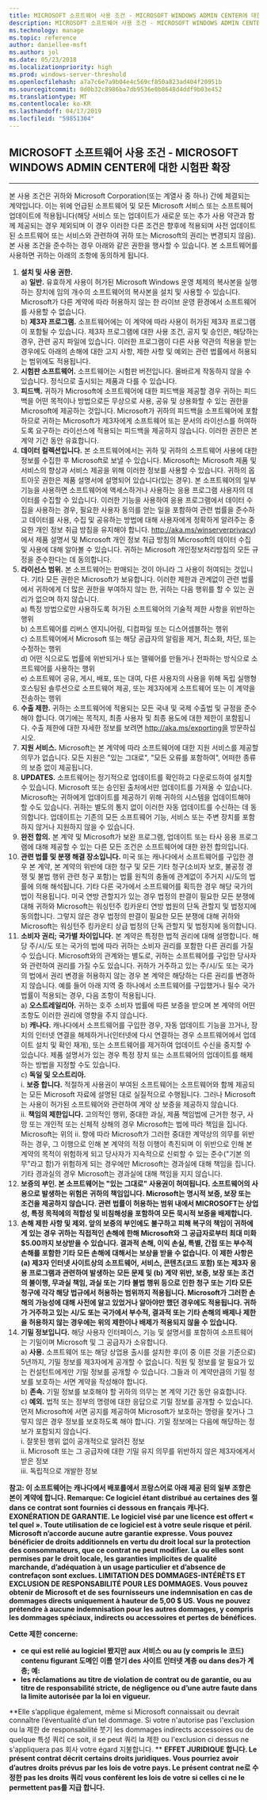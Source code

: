 ```yaml
---
title: MICROSOFT 소프트웨어 사용 조건 - MICROSOFT WINDOWS ADMIN CENTER에 대한 시험판 확장
description: MICROSOFT 소프트웨어 사용 조건 - MICROSOFT WINDOWS ADMIN CENTER에 대한 시험판 확장
ms.technology: manage
ms.topic: reference
author: daniellee-msft
ms.author: jol
ms.date: 05/23/2018
ms.localizationpriority: high
ms.prod: windows-server-threshold
ms.openlocfilehash: a7a7c6e7a9b04e4c569cf850a823ad404f20951b
ms.sourcegitcommit: 0d0b32c8986ba7db9536e0b8648d4ddf9b03e452
ms.translationtype: MT
ms.contentlocale: ko-KR
ms.lasthandoff: 04/17/2019
ms.locfileid: "59851304"
---
```

## <a name="microsoft-software-license-terms---pre-release-extensions-for-microsoft-windows-admin-center"></a>MICROSOFT 소프트웨어 사용 조건 - MICROSOFT WINDOWS ADMIN CENTER에 대한 시험판 확장
________________________________________

본 사용 조건은 귀하와 Microsoft Corporation(또는 계열사 중 하나) 간에 체결되는 계약입니다. 이는 위에 언급된 소프트웨어 및 모든 Microsoft 서비스 또는 소프트웨어 업데이트에 적용됩니다(해당 서비스 또는 업데이트가 새로운 또는 추가 사용 약관과 함께 제공되는 경우 제외되며 이 경우 이러한 다른 조건은 향후에 적용되며 사전 업데이트된 소프트웨어 또는 서비스와 관련하여 귀하 또는 Microsoft의 권리는 변경되지 않음). 본 사용 조건을 준수하는 경우 아래와 같은 권한을 행사할 수 있습니다. 본 소프트웨어를 사용하면 귀하는 아래의 조항에 동의하게 됩니다.

1. **설치 및 사용 권한.**  
    a) **일반.** 유효하게 사용이 허가된 Microsoft Windows 운영 체제의 복사본을 실행하는 장치에 임의 개수의 소프트웨어의 복사본을 설치 및 사용할 수 있습니다. Microsoft가 다른 계약에 따라 허용하지 않는 한 라이브 운영 환경에서 소프트웨어를 사용할 수 없습니다.  
    b) **제3자 프로그램.** 소프트웨어에는 이 계약에 따라 사용이 허가된 제3자 프로그램이 포함될 수 있습니다. 제3자 프로그램에 대한 사용 조건, 공지 및 승인은, 해당하는 경우, 관련 공지 파일에 있습니다. 이러한 프로그램이 다른 사용 약관의 적용을 받는 경우에도 아래의 손해에 대한 고지 사항, 제한 사항 및 예외는 관련 법률에서 허용되는 범위에도 적용됩니다.  
2. **시험판 소프트웨어.** 소프트웨어는 시험판 버전입니다. 올바르게 작동하지 않을 수 있습니다. 정식으로 출시되는 제품과 다를 수 있습니다.  
3. **피드백.** 귀하가 Microsoft에 소프트웨어에 대한 피드백을 제공할 경우 귀하는 피드백을 어떤 목적이나 방법으로든 무상으로 사용, 공유 및 상용화할 수 있는 권한을 Microsoft에 제공하는 것입니다. Microsoft가 귀하의 피드백을 소프트웨어에 포함하므로 귀하는 Microsoft가 제3자에게 소프트웨어 또는 문서의 라이선스를 허여하도록 요구하는 라이선스에 적용되는 피드백을 제공하지 않습니다. 이러한 권한은 본 계약 기간 동안 유효합니다.
4. **데이터 컬렉션입니다.** 본 소프트웨어에서는 귀하 및 귀하의 소프트웨어 사용에 대한 정보를 수집한 후 Microsoft로 보낼 수 있습니다. Microsoft는 Microsoft 제품 및 서비스의 향상과 서비스 제공을 위해 이러한 정보를 사용할 수 있습니다. 귀하의 옵트아웃 권한은 제품 설명서에 설명되어 있습니다(있는 경우). 본 소프트웨어의 일부 기능을 사용하면 소프트웨어에 액세스하거나 사용하는 응용 프로그램 사용자의 데이터를 수집할 수 있습니다. 이러한 기능을 사용하여 응용 프로그램에서 데이터 수집을 사용하는 경우, 필요한 사용자 동의를 얻는 일을 포함하여 관련 법률을 준수하고 데이터를 사용, 수집 및 공유하는 방법에 대해 사용자에게 정확하게 알려주는 중요한 개인 정보 취급 방침을 유지해야 합니다. http://aka.ms/winserverprivacy)에서 제품 설명서 및 Microsoft 개인 정보 취급 방침의 Microsoft의 데이터 수집 및 사용에 대해 알아볼 수 있습니다. 귀하는 Microsoft 개인정보처리방침의 모든 규정을 준수한다는 데 동의합니다.
5. **라이선스 범위.** 본 소프트웨어는 판매되는 것이 아니라 그 사용이 허여되는 것입니다. 기타 모든 권한은 Microsoft가 보유합니다. 이러한 제한과 관계없이 관련 법률에서 귀하에게 더 많은 권한을 부여하지 않는 한, 귀하는 다음 행위를 할 수 있는 권리가 없으며 하지 않습니다.  
    a) 특정 방법으로만 사용하도록 허가된 소프트웨어의 기술적 제한 사항을 위반하는 행위  
    b) 소프트웨어를 리버스 엔지니어링, 디컴파일 또는 디스어셈블하는 행위  
    c) 소프트웨어에서 Microsoft 또는 해당 공급자의 알림을 제거, 최소화, 차단, 또는 수정하는 행위  
    d) 어떤 식으로도 법률에 위반되거나 또는 맬웨어를 만들거나 전파하는 방식으로 소프트웨어를 사용하는 행위  
    e) 소프트웨어 공유, 게시, 배포, 또는 대여, 다른 사용자의 사용을 위해 독립 실행형 호스팅된 솔루션으로 소프트웨어 제공, 또는 제3자에게 소프트웨어 또는 이 계약을 전송하는 행위  
6. **수출 제한.** 귀하는 소프트웨어에 적용되는 모든 국내 및 국제 수출법 및 규정을 준수해야 합니다. 여기에는 목적지, 최종 사용자 및 최종 용도에 대한 제한이 포함됩니다. 수출 제한에 대한 자세한 정보를 보려면 http://aka.ms/exporting을 방문하십시오.  
7. **지원 서비스.** Microsoft는 본 계약에 따라 소프트웨어에 대한 지원 서비스를 제공할 의무가 없습니다. 모든 지원은 "있는 그대로", "모든 오류를 포함하여", 어떠한 종류의 보증 없이 제공됩니다.  
8. **UPDATES.** 소프트웨어는 정기적으로 업데이트를 확인하고 다운로드하여 설치할 수 있습니다. Microsoft 또는 승인된 출처에서만 업데이트를 가져올 수 있습니다. Microsoft는 귀하에게 업데이트를 제공하기 위해 귀하의 시스템을 업데이트해야 할 수도 있습니다. 귀하는 별도의 통지 없이 이러한 자동 업데이트를 수신하는 데 동의합니다. 업데이트는 기존의 모든 소프트웨어 기능, 서비스 또는 주변 장치를 포함하지 않거나 지원하지 않을 수 있습니다.  
9. **완전 합의.** 본 계약 및 Microsoft가 보완 프로그램, 업데이트 또는 타사 응용 프로그램에 대해 제공할 수 있는 다른 모든 조건은 소프트웨어에 대한 완전 합의입니다.  
10. **관련 법률 및 분쟁 해결 장소입니다.** 미국 또는 캐나다에서 소프트웨어를 구입한 경우 본 계약, 본 계약의 위반에 대한 청구 및 모든 기타 청구(소비자 보호, 불공정 경쟁 및 불법 행위 관련 청구 포함)는 법률 원칙의 충돌에 관계없이 주거지 시/도의 법률에 의해 해석됩니다. 기타 다른 국가에서 소프트웨어를 획득한 경우 해당 국가의 법이 적용됩니다. 미국 연방 관할지가 있는 경우 법정의 판결이 필요한 모든 분쟁에 대해 귀하와 Microsoft는 워싱턴주 킹카운티 연방 법원의 단독 관할지 및 법정지에 동의합니다. 그렇지 않은 경우 법정의 판결이 필요한 모든 분쟁에 대해 귀하와 Microsoft는 워싱턴주 킹카운티 상급 법정의 단독 관할지 및 법정지에 동의합니다.  
11. **소비자 권리; 국가별 차이입니다.** 본 계약은 특정한 법적 권리에 대해 설명합니다. 해당 주/시/도 또는 국가의 법에 따라 귀하는 소비자 권리를 포함한 다른 권리를 가질 수 있습니다. Microsoft와의 관계와는 별도로, 귀하는 소프트웨어를 구입한 당사자와 관련하여 권리를 가질 수도 있습니다. 귀하가 거주하고 있는 주/시/도 또는 국가의 법에서 권리 변경을 허용하지 않는 경우 본 계약은 해당하는 다른 권리를 변경하지 않습니다. 예를 들어 아래 지역 중 하나에서 소프트웨어를 구입했거나 필수 국가 법률이 적용되는 경우, 다음 조항이 적용됩니다.  
    a) **오스트레일리아.** 귀하는 호주 소비자 법률에 따른 보증을 받으며 본 계약의 어떤 조항도 이러한 권리에 영향을 주지 않습니다.  
    b) **캐나다.** 캐나다에서 소프트웨어를 구입한 경우, 자동 업데이트 기능을 끄거나, 장치의 인터넷 연결을 해제하거나(인터넷에 다시 연결하는 경우 소프트웨어에서 업데이트 설치 및 확인 재개), 또는 소프트웨어를 제거하여 업데이트 수신을 중지할 수 있습니다. 제품 설명서가 있는 경우 특정 장치 또는 소프트웨어의 업데이트를 해제하는 방법을 지정할 수도 있습니다.  
    c) **독일 및 오스트리아.**    
        i. **보증 합니다.** 적절하게 사용권이 부여된 소프트웨어는 소프트웨어와 함께 제공되는 모든 Microsoft 자료에 설명된 대로 실질적으로 수행됩니다. 그러나 Microsoft는 사용이 허가된 소프트웨어와 관련하여 계약 상 보증을 제공하지 않습니다.  
        ii. **책임의 제한입니다.** 고의적인 행위, 중대한 과실, 제품 책임법에 근거한 청구, 사망 또는 개인적 또는 신체적 상해의 경우 Microsoft는 법에 따라 책임을 집니다.  
        Microsoft는 위의 ii. 항에 따라 Microsoft가 그러한 중대한 계약상의 의무를 위반하는 경우, 그 이행으로 인해 본 계약의 적정 이행이 촉진되며 이 위반으로 인해 본 계약의 목적이 위험하게 되고 당사자가 지속적으로 신뢰할 수 있는 준수("기본 의무"라고 함)가 위험하게 되는 경우에만 Microsoft는 경과실에 대해 책임을 집니다. 기타 경과실의 경우 Microsoft는 경과실에 대해 책임을 지지 않습니다.  
12. **보증의 부인. 본 소프트웨어는 "있는 그대로" 사용권이 허여됩니다. 소프트웨어의 사용으로 발생하는 위험은 귀하의 책임입니다. Microsoft는 명시적 보증, 보장 또는 조건을 제공하지 않습니다. 관련 법률이 허용하는 범위 내에서 MICROSOFT는 상업성, 특정 목적에의 적합성 및 비침해성을 포함하여 모든 묵시적 보증을 배제합니다.**
13. **손해 제한 사항 및 제외. 앞의 보증의 부인에도 불구하고 피해 복구의 책임이 귀하에게 있는 경우 귀하는 직접적인 손해에 한해 Microsoft와 그 공급자로부터 최대 미화 $5.00까지 보상받을 수 있습니다. 결과적 손해, 이익 손실, 특별, 간접 또는 부수적 손해를 포함한 기타 모든 손해에 대해서는 보상을 받을 수 없습니다. 이 제한 사항은 (a) 제3자 인터넷 사이트상의 소프트웨어, 서비스, 콘텐츠(코드 포함) 또는 제3자 응용 프로그램과 관련하여 발생하는 모든 문제 및 (b) 계약 위반, 보증, 보장 또는 조건의 불이행, 무과실 책임, 과실 또는 기타 불법 행위 등으로 인한 청구 또는 기타 모든 청구에 각각 해당 법규에서 허용하는 범위까지 적용됩니다. Microsoft가 그러한 손해의 가능성에 대해 사전에 알고 있었거나 알아야만 했던 경우에도 적용됩니다. 귀하가 거주하고 있는 시/도 또는 국가에서 부수적, 결과적 또는 기타 손해의 배제나 제한을 허용하지 않는 경우에는 위의 제한이나 배제가 적용되지 않을 수 있습니다.**
14. **기밀 정보입니다.** 해당 사용자 인터페이스, 기능 및 설명서를 포함하여 소프트웨어는 기밀이며 Microsoft 및 그 공급자가 소유합니다.  
    a) **사용.** 소프트웨어 또는 해당 상업용 출시를 설치한 후(이 중 이른 것을 기준으로) 5년까지, 기밀 정보를 제3자에게 공개할 수 없습니다. 직원 및 정보를 알 필요가 있는 컨설턴트에게만 기밀 정보를 공개할 수 있습니다. 그들과 이 계약만큼의 기밀 정보를 보호하는 서면 계약을 작성해야 합니다.  
    b) **존속.** 기밀 정보를 보호해야 할 귀하의 의무는 본 계약 기간 동안 유효합니다.  
    c) **예외.** 법적 또는 정부의 명령에 대한 응답으로 기밀 정보를 공개할 수 있습니다. 먼저 Microsoft에 서면 공지를 제공하여 Microsoft가 보호하는 명령을 찾거나 그렇지 않은 경우 정보를 보호하도록 해야 합니다. 기밀 정보에는 다음에 해당하는 정보가 포함되지 않습니다.  
        i. 잘못된 행위 없이 공개적으로 알려진 정보  
        ii. Microsoft 또는 그 공급자에 대한 기밀 유지 의무를 위반하지 않은 제3자에게서 받은 정보  
        iii. 독립적으로 개발한 정보  

**참고: 이 소프트웨어는 캐나다에서 배포를에서 프랑스어로 아래 제공 된의 일부 조항은 본이 계약에 합니다. Remarque: Ce logiciel étant distribué au certaines des 절 dans ce contrat sont fournies ci dessous en français 캐나다. EXONÉRATION DE GARANTIE. Le logiciel visé par une licence est offert « tel quel ». Toute utilisation de ce logiciel est à votre seule risque et péril. Microsoft n’accorde aucune autre garantie expresse. Vous pouvez bénéficier de droits additionnels en vertu du droit local sur la protection des consommateurs, que ce contrat ne peut modifier. La ou elles sont permises par le droit locale, les garanties implicites de qualité marchande, d’adéquation à un usage particulier et d’absence de contrefaçon sont exclues. LIMITATION DES DOMMAGES-INTÉRÊTS ET EXCLUSION DE RESPONSABILITÉ POUR LES DOMMAGES. Vous pouvez obtenir de Microsoft et de ses fournisseurs une indemnisation en cas de dommages directs uniquement à hauteur de 5,00 $ US. Vous ne pouvez prétendre à aucune indemnisation pour les autres dommages, y compris les dommages spéciaux, indirects ou accessoires et pertes de bénéfices.**

**Cette 제한 concerne:**
- **ce qui est relié au logiciel 봤지만 aux 서비스 ou au (y compris le 코드) contenu figurant 도메인 이름 얻기 des 사이트 인터넷 계층 ou dans des가 계층; 예:**
- **les réclamations au titre de violation de contrat ou de garantie, ou au titre de responsabilité stricte, de négligence ou d’une autre faute dans la limite autorisée par la loi en vigueur.**  

**Elle s’applique également, même si Microsoft connaissait ou devrait connaître l’éventualité d’un tel dommage. Si votre n'autorise pas l'exclusion ou la 제한 de responsabilité 붓기 les dommages indirects accessoires ou de quelque 특성 쿼리 ce soit, il se peut 쿼리 la 제한 ou l'exclusion ci dessus ne s'appliquera pas 회사 votre égard 지불합니다. ** 
 **EFFET JURIDIQUE 합니다. Le présent contrat décrit certains droits juridiques. Vous pourriez avoir d’autres droits prévus par les lois de votre pays. Le présent contrat ne로 수정한 pas les droits 쿼리 vous confèrent les lois de votre si celles ci ne le permettent pas를 지급 합니다.**
